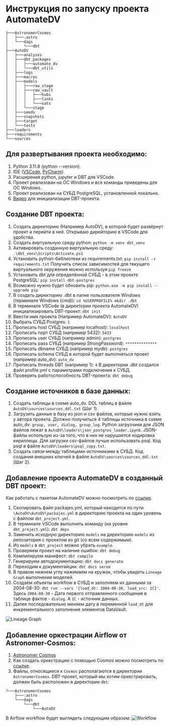 # Инструкция по запуску проекта AutomateDV

```
├───AstronomerCosmos
│   ├───.astro
│   └───dags
│       └───dbt
├───AutoDV
│   ├───analyses
│   ├───dbt_packages
│   │   ├───automate_dv
│   │   └───dbt_utils
│   ├───logs
│   ├───macros
│   ├───models
│   │   ├───raw_stage
│   │   ├───raw_vault
│   │   │   ├───hubs
│   │   │   ├───links
│   │   │   └───sats
│   │   └───stage
│   ├───seeds
│   ├───snapshots
│   ├───target
│   └───tests
├───loaders
├───requirements
└───sources
```

## Для развертывания проекта необходимо:
1. Python 3.11.8 (python --version).
2. IDE ([VSCode](https://code.visualstudio.com/), [PyCharm](https://www.jetbrains.com/pycharm/)).
3. Расширения python, jupyter и DBT для VSCode.
4. Проект реализован на ОС Windows и все команды приведены для ОС Windows.
5. Проект реализован на СУБД PostgreSQL, установленной локально.
6. [Видео](https://youtu.be/1fY1A8SRflI?si=j_RLf5bczqdu0SyR) для инициализации DBT-проекта.

## Создание DBT проекта:
1. Создать директорию (Например AutoDV), в которой будет развёрнут проект и перейти в неё. 
   Открываю дирейторию в VSCode для удобства.
2. Создать виртуальную среду python: ```python -m venv dbt_venv```
3. Активировать созданную виртуальную среду: ```.\dbt_venv\Scripts\Activate.ps1```
4. Установить python-библиотеки из requirements.txt: ```pip install -r requirements.txt``` Получить список зависимостей для текущего виртуального окружения можно используя ```pip freeze```
5. Установить dbt для определённой СУБД - в этом проекте PostgreSQL: ```pip install dbt-postgres```
6. Возможно нужно будет обновить pip: ```python.exe -m pip install --upgrade pip```
7. В создать директорию .dbt в папке пользователя Windows (терминале Windows (cmd)): ```cd %USERPROFILE% mkdir .dbt```
8. В терминале VSCode (в директории проекта AutomateDV) инициализировать DBT-проект: ```dbt init```
9. Ввести имя проекта (Например AutomateDV): ```AutoDV```
10. Выбрать СУБД Postgres: ```1```
11. Прописать host СУБД (например localhost): ```localhost```
12. Прописать порт СУБД (например 5432): ```5433```
13. Прописать user СУБД (например admin): ```postgres```
14. Прописать pass СУБД (например StrongPassword): ```**************```
15. Прописать dbname СУБД (например mydb): ```postgres```
16. Прописать schema СУБД в которой будет выполняться проект (например auto_dv): ```auto_dv```
17. Прописать threads DBT (например 1): ```4```
    В директории .dbt создался файл profile.yml с параметрами подключения к СУБД.
18. Проверить работоспособность DBT-проекта: ```dbt debug```

## Создание источников в базе данных:
1. Создать таблицы в схеме auto_dv. DDL таблиц в файле ```AutoDV\sources\sources_ddl.txt``` (Шаг 1).
2. Загрузить данные в базу из json и csv файлов, которые нужно взять у автора проекта. Должно получиться 4 таблицы источника в схеме auto_dv: ```group, user, dialog, group_log```. Python загрузчики для JSON файлов лежат в ```AutoDV\loaders\json_postgres_loader.ipynb```. JSON-файлы использую из-за того, что в них не нарушается кодировка кириллицы. Для загрузки csv-файлов лучше использовать psql. Код psql в файле ```AutoDV\loaders\psql_copy.txt```.
3. Создать связи между таблицами-источниками в СУБД. Код создания внешних ключей в файле ```AutoDV\sources\sources_ddl.txt``` (Шаг 2).

## Добавление проекта AutomateDV в созданный DBT проект:
   Как работать с пакетом AutomateDV можно посмотреть по [ссылке](https://www.youtube.com/@AutomateDV). 
1. Скопировать файл packajes.yml, который находится по пути ```\AutoDV\AutoDV\packajes.yml``` в директорию проекта на один уровень с файлом ```dbt_project.yml```.
2. В терминале VSCode выполнить команду (на уровне ```dbt_project.yml```): ```dbt deps```
3. Заменить исходную директорию ```models``` на директорию ```models``` из репозитория с проектом из git (со всем содержимым).
4. Из ```models``` в ```dbt_project``` можно убрать ```example```.
5. Проверяем проект на наличие ошибок: ```dbt debug```
6. Компилируем манифест: ```dbt compile```
7. Генерируем автодокументацию: ```dbt docs generate```
8. Переходим к документайции: ```dbt docs serve```
9. В правом нижнем углу нажимаем на кружок, чтобы увидеть ```Lineage Graph``` выполнения моделей.
10. Создаём объекты workflow в СУБД и заполняем их данными за 2004-08-30: ```dbt run --vars '{load_dt: 2004-08-30, load_src: 1C}'```. Здесь ```2004-08-30``` - Дата первого отправленного сообщения в таблице фактов - ```dialog```. А ```1C``` - источник данных.
11. Далее последовательно меняем дату в переменной ```load_dt``` для инкрементального заполнения элементов DataVault.

![Lineage Graph](https://drive.google.com/uc?id=1FXNTcZRlILZPFCSvOE7dvRFynofA0Gft)

## Добавление оркестрации Airflow от Astronomer-Cosmos:
1. [Astronomer Cosmos](https://astronomer.github.io/astronomer-cosmos/index.html)
2. Как создать оркестрацию с помощью Cosmos можно посмотреть по [ссылке](https://youtu.be/MhCuxTDlVkE?si=-3987OHfako26Xtq).
3. Файлы, относящиеся к `Cosmos` располагаются в директории `AstronomerCosmos`. DBT-проект, который мы хотим оркестрировать, должен быть расположен в директории `dbt`:
```
└───AstronomerCosmos
    ├───.astro
    └───dags
        └───dbt
            └───AutoDV
```
В Airflow workflow будет выглядеть следующим образом:
![Workflow](https://drive.google.com/uc?id=1XqOPXAddEdwCDsKrQhOAYj4gxJNmLhZq)